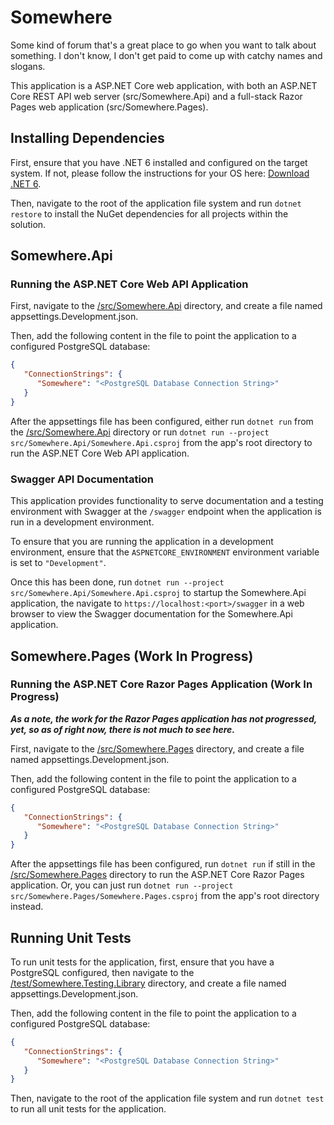 
# Somewhere

Some kind of forum that's a great place to go when you want to talk about something. I don't know, I don't get paid to come up with catchy names and slogans.

This application is a ASP.NET Core web application, with both an ASP.NET Core REST API web server (src/Somewhere.Api) and a full-stack Razor Pages web application (src/Somewhere.Pages).

## Installing Dependencies

First, ensure that you have .NET 6 installed and configured on the target system. If not, please follow the instructions for your OS here: [Download .NET 6](https://dotnet.microsoft.com/en-us/download/dotnet/6.0).

Then, navigate to the root of the application file system and run `dotnet restore` to install the NuGet dependencies for all projects within the solution.

## Somewhere.Api

### Running the ASP.NET Core Web API Application

First, navigate to the [/src/Somewhere.Api](https://github.com/ketchup-cfg/Somewhere/tree/main/src/Somewhere.Api) directory, and create a file named appsettings.Development.json.

Then, add the following content in the file to point the application to a configured PostgreSQL database:
```json
{
   "ConnectionStrings": {
      "Somewhere": "<PostgreSQL Database Connection String>"
   }
}
```

After the appsettings file has been configured, either run `dotnet run` from the [/src/Somewhere.Api](https://github.com/ketchup-cfg/Somewhere/tree/main/src/Somewhere.Api) directory or run `dotnet run --project src/Somewhere.Api/Somewhere.Api.csproj` from the app's root directory to run the ASP.NET Core Web API application.

### Swagger API Documentation

This application provides functionality to serve documentation and a testing environment with Swagger at the `/swagger` endpoint when the application is run in a development environment.

To ensure that you are running the application in a development environment, ensure that the `ASPNETCORE_ENVIRONMENT` environment variable is set to `"Development"`.

Once this has been done, run `dotnet run --project src/Somewhere.Api/Somewhere.Api.csproj` to startup the Somewhere.Api application, the navigate to `https://localhost:<port>/swagger` in a web browser to view the Swagger documentation for the Somewhere.Api application.

## Somewhere.Pages (Work In Progress)

### Running the ASP.NET Core Razor Pages Application (Work In Progress)

***As a note, the work for the Razor Pages application has not progressed, yet, so as of right now, there is not much to see here.***

First, navigate to the [/src/Somewhere.Pages](https://github.com/ketchup-cfg/Somewhere/tree/main/src/Somewhere.Pages) directory, and create a file named appsettings.Development.json.

Then, add the following content in the file to point the application to a configured PostgreSQL database:
```json
{
   "ConnectionStrings": {
      "Somewhere": "<PostgreSQL Database Connection String>"
   }
}
```

After the appsettings file has been configured, run `dotnet run` if still in the [/src/Somewhere.Pages](https://github.com/ketchup-cfg/Somewhere/tree/main/src/Somewhere.Pages) directory to run the ASP.NET Core Razor Pages application. Or, you can just run `dotnet run --project src/Somewhere.Pages/Somewhere.Pages.csproj` from the app's root directory instead.

## Running Unit Tests

To run unit tests for the application, first, ensure that you have a PostgreSQL configured, then navigate to the [/test/Somewhere.Testing.Library](https://github.com/ketchup-cfg/Somewhere/tree/main/test/Somewhere.Testing.Library) directory, and create a file named appsettings.Development.json.

Then, add the following content in the file to point the application to a configured PostgreSQL database:
```json
{
   "ConnectionStrings": {
      "Somewhere": "<PostgreSQL Database Connection String>"
   }
}
```

Then, navigate to the root of the application file system and run `dotnet test` to run all unit tests for the application.
